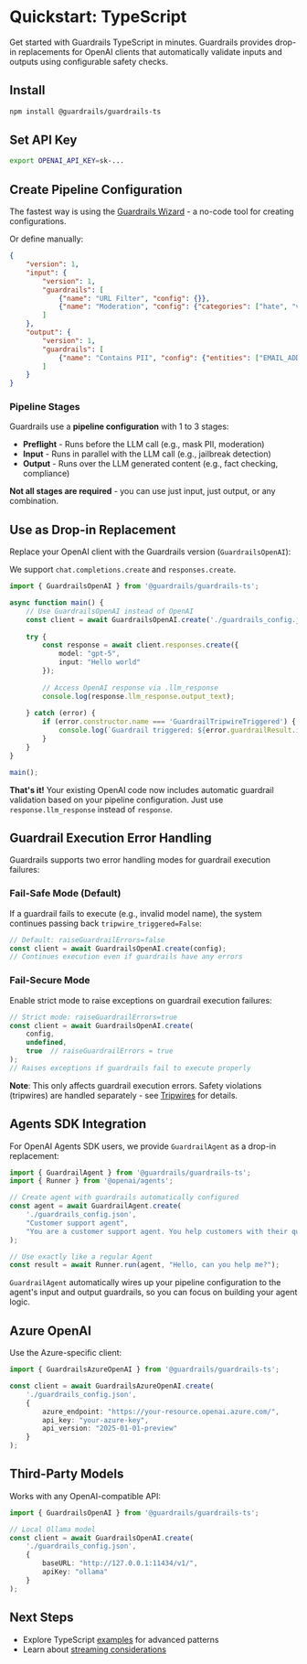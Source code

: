 # Quickstart: TypeScript

Get started with Guardrails TypeScript in minutes. Guardrails provides drop-in replacements for OpenAI clients that automatically validate inputs and outputs using configurable safety checks.

## Install

```bash
npm install @guardrails/guardrails-ts
```

## Set API Key

```bash
export OPENAI_API_KEY=sk-...
```

## Create Pipeline Configuration

The fastest way is using the [Guardrails Wizard](https://platform.openai.com/guardrails) - a no-code tool for creating configurations.

Or define manually:

```json
{
    "version": 1,
    "input": {
        "version": 1,
        "guardrails": [
            {"name": "URL Filter", "config": {}},
            {"name": "Moderation", "config": {"categories": ["hate", "violence"]}}
        ]
    },
    "output": {
        "version": 1,
        "guardrails": [
            {"name": "Contains PII", "config": {"entities": ["EMAIL_ADDRESS", "PHONE_NUMBER"]}}
        ]
    }
}
```

### Pipeline Stages

Guardrails use a **pipeline configuration** with 1 to 3 stages:

- **Preflight** - Runs before the LLM call (e.g., mask PII, moderation)
- **Input** - Runs in parallel with the LLM call (e.g., jailbreak detection)
- **Output** - Runs over the LLM generated content (e.g., fact checking, compliance)

**Not all stages are required** - you can use just input, just output, or any combination.

## Use as Drop-in Replacement

Replace your OpenAI client with the Guardrails version (`GuardrailsOpenAI`):

We support `chat.completions.create` and `responses.create`.

```typescript
import { GuardrailsOpenAI } from '@guardrails/guardrails-ts';

async function main() {
    // Use GuardrailsOpenAI instead of OpenAI
    const client = await GuardrailsOpenAI.create('./guardrails_config.json');
    
    try {
        const response = await client.responses.create({
            model: "gpt-5",
            input: "Hello world"
        });
        
        // Access OpenAI response via .llm_response
        console.log(response.llm_response.output_text);
        
    } catch (error) {
        if (error.constructor.name === 'GuardrailTripwireTriggered') {
            console.log(`Guardrail triggered: ${error.guardrailResult.info}`);
        }
    }
}

main();
```

**That's it!** Your existing OpenAI code now includes automatic guardrail validation based on your pipeline configuration. Just use `response.llm_response` instead of `response`.

## Guardrail Execution Error Handling

Guardrails supports two error handling modes for guardrail execution failures:

### Fail-Safe Mode (Default)
If a guardrail fails to execute (e.g., invalid model name), the system continues passing back `tripwire_triggered=False`:

```typescript
// Default: raiseGuardrailErrors=false
const client = await GuardrailsOpenAI.create(config);
// Continues execution even if guardrails have any errors
```

### Fail-Secure Mode
Enable strict mode to raise exceptions on guardrail execution failures:

```typescript
// Strict mode: raiseGuardrailErrors=true
const client = await GuardrailsOpenAI.create(
    config,
    undefined,
    true  // raiseGuardrailErrors = true
);
// Raises exceptions if guardrails fail to execute properly
```

**Note**: This only affects guardrail execution errors. Safety violations (tripwires) are handled separately - see [Tripwires](./tripwires.md) for details.

## Agents SDK Integration

For OpenAI Agents SDK users, we provide `GuardrailAgent` as a drop-in replacement:

```typescript
import { GuardrailAgent } from '@guardrails/guardrails-ts';
import { Runner } from '@openai/agents';

// Create agent with guardrails automatically configured
const agent = await GuardrailAgent.create(
    './guardrails_config.json',
    "Customer support agent",
    "You are a customer support agent. You help customers with their questions."
);

// Use exactly like a regular Agent
const result = await Runner.run(agent, "Hello, can you help me?");
```

`GuardrailAgent` automatically wires up your pipeline configuration to the agent's input and output guardrails, so you can focus on building your agent logic.

## Azure OpenAI

Use the Azure-specific client:

```typescript
import { GuardrailsAzureOpenAI } from '@guardrails/guardrails-ts';

const client = await GuardrailsAzureOpenAI.create(
    './guardrails_config.json',
    {
        azure_endpoint: "https://your-resource.openai.azure.com/",
        api_key: "your-azure-key",
        api_version: "2025-01-01-preview"
    }
);
```

## Third-Party Models

Works with any OpenAI-compatible API:

```typescript
import { GuardrailsOpenAI } from '@guardrails/guardrails-ts';

// Local Ollama model
const client = await GuardrailsOpenAI.create(
    './guardrails_config.json',
    {
        baseURL: "http://127.0.0.1:11434/v1/",
        apiKey: "ollama"
    }
);
```

## Next Steps

- Explore TypeScript [examples](https://github.com/openai/openai-guardrails-js/tree/main/examples) for advanced patterns
- Learn about [streaming considerations](./streaming_output.md)
